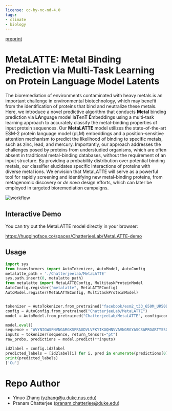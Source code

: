 ```yaml
---
license: cc-by-nc-nd-4.0
tags:
- climate
- biology
---
```


[preprint](https://www.biorxiv.org/content/10.1101/2024.06.26.600843v1)

# MetaLATTE: Metal Binding Prediction via Multi-Task Learning on Protein Language Model Latents

The bioremediation of environments contaminated with heavy metals is an important challenge in environmental biotechnology, which may benefit from the identification of proteins that bind and neutralize these metals. Here, we introduce a novel predictive algorithm that conducts **Metal** binding prediction via **LA**nguage model la**T**en**T** **E**mbeddings using a multi-task learning approach to accurately classify the metal-binding properties of input protein sequences. Our **MetaLATTE** model utilizes the state-of-the-art ESM-2 protein language model (pLM) embeddings and a position-sensitive attention mechanism to predict the likelihood of binding to specific metals, such as zinc, lead, and mercury. Importantly, our approach addresses the challenges posed by proteins from understudied organisms, which are often absent in traditional metal-binding databases, without the requirement of an input structure. By providing a probability distribution over potential binding metals, our classifier elucidates specific interactions of proteins with diverse metal ions. We envision that MetaLATTE will serve as a powerful tool for rapidly screening and identifying new metal-binding proteins, from metagenomic discovery or _de novo_ design efforts, which can later be employed in targeted bioremediation campaigns. 

![workflow](figures/Figure1.png)



## Interactive Demo

You can try out the MetaLATTE model directly in your browser:

<https://huggingface.co/spaces/ChatterjeeLab/MetaLATTE-demo>


## Usage

```python
import sys
from transformers import AutoTokenizer, AutoModel, AutoConfig
metalatte_path = './Chatterjeelab/MetaLATTE'
sys.path.insert(0, metalatte_path)
from metalatte import MetaLATTEConfig, MultitaskProteinModel
AutoConfig.register("metalatte", MetaLATTEConfig)
AutoModel.register(MetaLATTEConfig, MultitaskProteinModel)


tokenizer = AutoTokenizer.from_pretrained("facebook/esm2_t33_650M_UR50D")
config = AutoConfig.from_pretrained("ChatterjeeLab/MetaLATTE")
model = AutoModel.from_pretrained("ChatterjeeLab/MetaLATTE", config=config)

model.eval()
sequence = "AVYNIGWSFNVNGARGKSFRAGDVLVFKYIKGQHNVVAVNGRGYASCSAPRGARTYSSGQDRIKLTRGQNYFICSFPGHCGGGMKIAINAK"
inputs = tokenizer(sequence, return_tensors="pt")
raw_probs, predictions = model.predict(**inputs)

id2label = config.id2label
predicted_labels = [id2label[i] for i, pred in enumerate(predictions[0]) if pred == 1]
print(predicted_labels)
['Cu']

```

# Repo Author
- Yinuo Zhang (yzhang@u.duke.nus.edu)
- Pranam Chatterjee (pranam.chatterjee@duke.edu)
